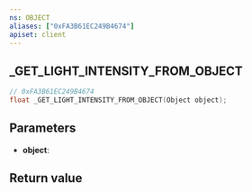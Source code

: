 ```yaml
---
ns: OBJECT
aliases: ["0xFA3B61EC249B4674"]
apiset: client
---
```

## _GET_LIGHT_INTENSITY_FROM_OBJECT

```c
// 0xFA3B61EC249B4674
float _GET_LIGHT_INTENSITY_FROM_OBJECT(Object object);
```


## Parameters
* **object**:

## Return value


